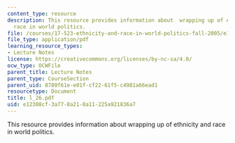 ```yaml
---
content_type: resource
description: This resource provides information about  wrapping up of ethnicity and
  race in world politics.
file: /courses/17-523-ethnicity-and-race-in-world-politics-fall-2005/e12308cf3a778a218a11225a921836a7_l_26.pdf
file_type: application/pdf
learning_resource_types:
- Lecture Notes
license: https://creativecommons.org/licenses/by-nc-sa/4.0/
ocw_type: OCWFile
parent_title: Lecture Notes
parent_type: CourseSection
parent_uid: 8780f61e-e01f-cf22-61f5-c4981a66ead1
resourcetype: Document
title: l_26.pdf
uid: e12308cf-3a77-8a21-8a11-225a921836a7
---
```

This resource provides information about  wrapping up of ethnicity and race in world politics.
